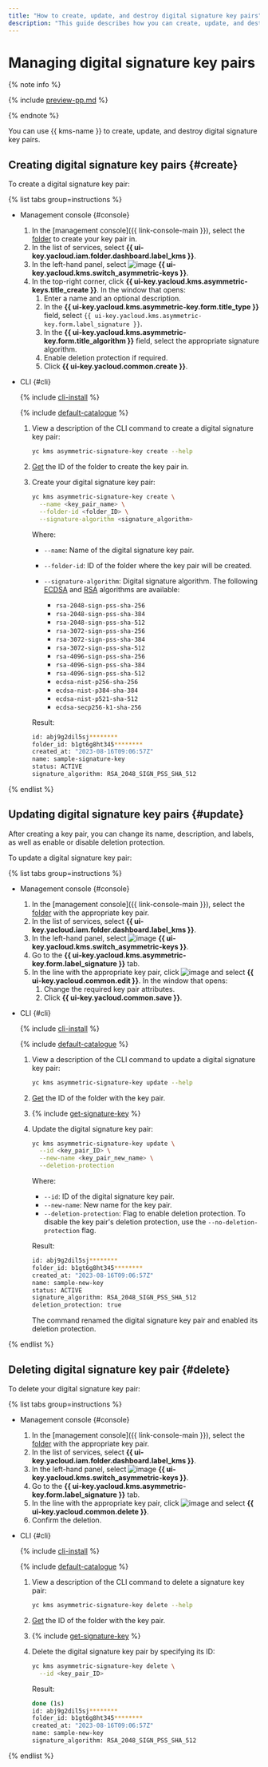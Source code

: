 ```yaml
---
title: "How to create, update, and destroy digital signature key pairs"
description: "This guide describes how you can create, update, and destroy digital signature key pairs."
---
```


# Managing digital signature key pairs

{% note info %}

{% include [preview-pp.md](../../_includes/preview-pp.md) %}

{% endnote %}

You can use {{ kms-name }} to create, update, and destroy digital signature key pairs.

## Creating digital signature key pairs {#create}

To create a digital signature key pair:

{% list tabs group=instructions %}

- Management console {#console}

  1. In the [management console]({{ link-console-main }}), select the [folder](../../resource-manager/concepts/resources-hierarchy.md#folder) to create your key pair in.
  1. In the list of services, select **{{ ui-key.yacloud.iam.folder.dashboard.label_kms }}**.
  1. In the left-hand panel, select ![image](../../_assets/kms/asymmetric-key.svg) **{{ ui-key.yacloud.kms.switch_asymmetric-keys }}**.
  1. In the top-right corner, click **{{ ui-key.yacloud.kms.asymmetric-keys.title_create }}**. In the window that opens:
      1. Enter a name and an optional description.
      1. In the **{{ ui-key.yacloud.kms.asymmetric-key.form.title_type }}** field, select `{{ ui-key.yacloud.kms.asymmetric-key.form.label_signature }}`.
      1. In the **{{ ui-key.yacloud.kms.asymmetric-key.form.title_algorithm }}** field, select the appropriate signature algorithm.
      1. Enable deletion protection if required.
      1. Click **{{ ui-key.yacloud.common.create }}**.

- CLI {#cli}

  {% include [cli-install](../../_includes/cli-install.md) %}

  {% include [default-catalogue](../../_includes/default-catalogue.md) %}

  1. View a description of the CLI command to create a digital signature key pair:

      ```bash
      yc kms asymmetric-signature-key create --help
      ```

  1. [Get](../../resource-manager/operations/folder/get-id.md) the ID of the folder to create the key pair in.

  1. Create your digital signature key pair:

      ```bash
      yc kms asymmetric-signature-key create \
        --name <key_pair_name> \
        --folder-id <folder_ID> \
        --signature-algorithm <signature_algorithm>
      ```

      Where:
      * `--name`: Name of the digital signature key pair.
      * `--folder-id`: ID of the folder where the key pair will be created.
      * `--signature-algorithm`: Digital signature algorithm. The following [ECDSA](https://en.wikipedia.org/wiki/Elliptic_Curve_Digital_Signature_Algorithm) and [RSA](https://en.wikipedia.org/wiki/RSA_(cryptosystem)) algorithms are available:

          * `rsa-2048-sign-pss-sha-256`
          * `rsa-2048-sign-pss-sha-384`
          * `rsa-2048-sign-pss-sha-512`
          * `rsa-3072-sign-pss-sha-256`
          * `rsa-3072-sign-pss-sha-384`
          * `rsa-3072-sign-pss-sha-512`
          * `rsa-4096-sign-pss-sha-256`
          * `rsa-4096-sign-pss-sha-384`
          * `rsa-4096-sign-pss-sha-512`
          * `ecdsa-nist-p256-sha-256`
          * `ecdsa-nist-p384-sha-384`
          * `ecdsa-nist-p521-sha-512`
          * `ecdsa-secp256-k1-sha-256`

      Result:

      ```bash
      id: abj9g2dil5sj********
      folder_id: b1gt6g8ht345********
      created_at: "2023-08-16T09:06:57Z"
      name: sample-signature-key
      status: ACTIVE
      signature_algorithm: RSA_2048_SIGN_PSS_SHA_512
      ```

{% endlist %}

## Updating digital signature key pairs {#update}

After creating a key pair, you can change its name, description, and labels, as well as enable or disable deletion protection.

To update a digital signature key pair:

{% list tabs group=instructions %}

- Management console {#console}

  1. In the [management console]({{ link-console-main }}), select the [folder](../../resource-manager/concepts/resources-hierarchy.md#folder) with the appropriate key pair.
  1. In the list of services, select **{{ ui-key.yacloud.iam.folder.dashboard.label_kms }}**.
  1. In the left-hand panel, select ![image](../../_assets/kms/asymmetric-key.svg) **{{ ui-key.yacloud.kms.switch_asymmetric-keys }}**.
  1. Go to the **{{ ui-key.yacloud.kms.asymmetric-key.form.label_signature }}** tab.
  1. In the line with the appropriate key pair, click ![image](../../_assets/console-icons/ellipsis.svg) and select **{{ ui-key.yacloud.common.edit }}**. In the window that opens:
      1. Change the required key pair attributes.
      1. Click **{{ ui-key.yacloud.common.save }}**.

- CLI {#cli}

  {% include [cli-install](../../_includes/cli-install.md) %}

  {% include [default-catalogue](../../_includes/default-catalogue.md) %}

  1. View a description of the CLI command to update a digital signature key pair:

      ```bash
      yc kms asymmetric-signature-key update --help
      ```

  1. [Get](../../resource-manager/operations/folder/get-id.md) the ID of the folder with the key pair.

  1. {% include [get-signature-key](../../_includes/kms/get-signature-key.md) %}

  1. Update the digital signature key pair:

      ```bash
      yc kms asymmetric-signature-key update \
        --id <key_pair_ID> \
        --new-name <key_pair_new_name> \
        --deletion-protection
      ```

      Where:
      * `--id`: ID of the digital signature key pair.
      * `--new-name`: New name for the key pair.
      * `--deletion-protection`: Flag to enable deletion protection. To disable the key pair's deletion protection, use the `--no-deletion-protection` flag.

      Result:

      ```bash
      id: abj9g2dil5sj********
      folder_id: b1gt6g8ht345********
      created_at: "2023-08-16T09:06:57Z"
      name: sample-new-key
      status: ACTIVE
      signature_algorithm: RSA_2048_SIGN_PSS_SHA_512
      deletion_protection: true
      ```

     The command renamed the digital signature key pair and enabled its deletion protection.

{% endlist %}

## Deleting digital signature key pair {#delete}

To delete your digital signature key pair:

{% list tabs group=instructions %}

- Management console {#console}

  1. In the [management console]({{ link-console-main }}), select the [folder](../../resource-manager/concepts/resources-hierarchy.md#folder) with the appropriate key pair.
  1. In the list of services, select **{{ ui-key.yacloud.iam.folder.dashboard.label_kms }}**.
  1. In the left-hand panel, select ![image](../../_assets/kms/asymmetric-key.svg) **{{ ui-key.yacloud.kms.switch_asymmetric-keys }}**.
  1. Go to the **{{ ui-key.yacloud.kms.asymmetric-key.form.label_signature }}** tab.
  1. In the line with the appropriate key pair, click ![image](../../_assets/console-icons/ellipsis.svg) and select **{{ ui-key.yacloud.common.delete }}**.
  1. Confirm the deletion.

- CLI {#cli}

  {% include [cli-install](../../_includes/cli-install.md) %}

  {% include [default-catalogue](../../_includes/default-catalogue.md) %}

  1. View a description of the CLI command to delete a signature key pair:

      ```bash
      yc kms asymmetric-signature-key delete --help
      ```

  1. [Get](../../resource-manager/operations/folder/get-id.md) the ID of the folder with the key pair.

  1. {% include [get-signature-key](../../_includes/kms/get-signature-key.md) %}

  1. Delete the digital signature key pair by specifying its ID:

      ```bash
      yc kms asymmetric-signature-key delete \
        --id <key_pair_ID>
      ```

      Result:

      ```bash
      done (1s)
      id: abj9g2dil5sj********
      folder_id: b1gt6g8ht345********
      created_at: "2023-08-16T09:06:57Z"
      name: sample-new-key
      signature_algorithm: RSA_2048_SIGN_PSS_SHA_512
      ```

{% endlist %}